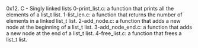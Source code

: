 0x12. C - Singly linked lists
0-print_list.c:  a function that prints all the elements of a list_t list.
1-list_len.c:  a function that returns the number of elements in a linked list_t list.
2-add_node.c: a function that adds a new node at the beginning of a list_t list.
3-add_node_end.c:  a function that adds a new node at the end of a list_t list.
4-free_list.c:  a function that frees a list_t list.
